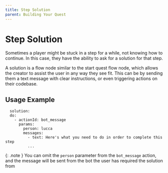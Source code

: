 ```yaml
---
title: Step Solution
parent: Building Your Quest
---
```


# Step Solution

Sometimes a player might be stuck in a step for a while, not knowing how to continue. In this case, they have the ability to ask for a solution for that step. 

A solution is a flow node similar to the start quest flow node, which allows the creator to assist the user in any way they see fit. This can be by sending them a text message with clear instructions, or even triggering actions on their codebase. 

## Usage Example
```
  solution: 
  do:
    - actionId: bot_message
      params:
        person: lucca
        messages: 
          - text: Here's what you need to do in order to complete this step
          ...
```

{: .note } You can omit the `person` parameter from the `bot_message` action, and the message will be sent from the bot the user has required the solution from

